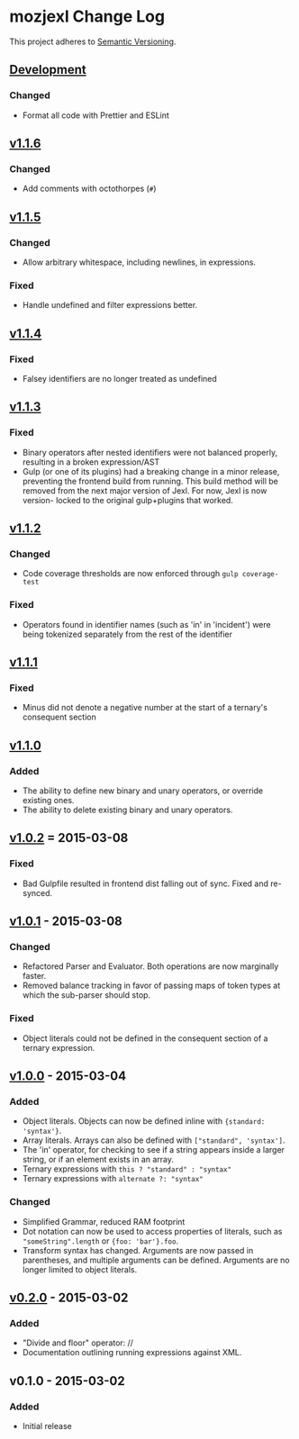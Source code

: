 # mozjexl Change Log
This project adheres to [Semantic Versioning](http://semver.org/).

## [Development]
### Changed
- Format all code with Prettier and ESLint

## [v1.1.6]
### Changed
- Add comments with octothorpes (`#`)

## [v1.1.5]
### Changed
- Allow arbitrary whitespace, including newlines, in expressions.

### Fixed
- Handle undefined and filter expressions better.

## [v1.1.4]
### Fixed
- Falsey identifiers are no longer treated as undefined

## [v1.1.3]
### Fixed
- Binary operators after nested identifiers were not balanced properly,
resulting in a broken expression/AST
- Gulp (or one of its plugins) had a breaking change in a minor release,
preventing the frontend build from running. This build method will be
removed from the next major version of Jexl. For now, Jexl is now version-
locked to the original gulp+plugins that worked.

## [v1.1.2]
### Changed
- Code coverage thresholds are now enforced through `gulp coverage-test`

### Fixed
- Operators found in identifier names (such as 'in' in 'incident') were being
tokenized separately from the rest of the identifier

## [v1.1.1]
### Fixed
- Minus did not denote a negative number at the start of a ternary's consequent
section

## [v1.1.0]
### Added
- The ability to define new binary and unary operators, or override existing
ones.
- The ability to delete existing binary and unary operators.

## [v1.0.2] = 2015-03-08
### Fixed
- Bad Gulpfile resulted in frontend dist falling out of sync. Fixed and
re-synced.

## [v1.0.1] - 2015-03-08
### Changed
- Refactored Parser and Evaluator. Both operations are now marginally faster.
- Removed balance tracking in favor of passing maps of token types at which
the sub-parser should stop.

### Fixed
- Object literals could not be defined in the consequent section of a ternary
expression.

## [v1.0.0] - 2015-03-04
### Added
- Object literals. Objects can now be defined inline with
`{standard: 'syntax'}`.
- Array literals. Arrays can also be defined with `["standard", 'syntax']`.
- The 'in' operator, for checking to see if a string appears inside a larger
string, or if an element exists in an array.
- Ternary expressions with `this ? "standard" : "syntax"`
- Ternary expressions with `alternate ?: "syntax"`

### Changed
- Simplified Grammar, reduced RAM footprint
- Dot notation can now be used to access properties of literals, such as
`"someString".length` or `{foo: 'bar'}.foo`.
- Transform syntax has changed. Arguments are now passed in parentheses, and
multiple arguments can be defined. Arguments are no longer limited to object
literals.

## [v0.2.0] - 2015-03-02
### Added
- "Divide and floor" operator: //
- Documentation outlining running expressions against XML.

## v0.1.0 - 2015-03-02
### Added
- Initial release

[Development]: https://github.com/TechnologyAdvice/Jexl/compare/1.1.4...HEAD
[v1.1.6]: https://github.com/mozilla/mozjexl/compare/1.1.4...1.1.6
[v1.1.5]: https://github.com/mozilla/mozjexl/compare/1.1.4...1.1.5
[v1.1.4]: https://github.com/mozilla/mozjexl/compare/1.1.3...1.1.4
[v1.1.3]: https://github.com/mozilla/mozjexl/compare/1.1.2...1.1.3
[v1.1.2]: https://github.com/mozilla/mozjexl/compare/1.1.1...1.1.2
[v1.1.1]: https://github.com/mozilla/mozjexl/compare/1.1.0...1.1.1
[v1.1.0]: https://github.com/mozilla/mozjexl/compare/1.0.2...1.1.0
[v1.0.2]: https://github.com/mozilla/mozjexl/compare/1.0.1...1.0.2
[v1.0.1]: https://github.com/mozilla/mozjexl/compare/1.0.0...1.0.1
[v1.0.0]: https://github.com/mozilla/mozjexl/compare/0.2.0...1.0.0
[v0.2.0]: https://github.com/mozilla/mozjexl/compare/0.1.0...0.2.0
